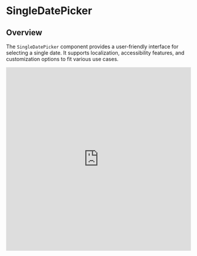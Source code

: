 # SingleDatePicker
## Overview
The `SingleDatePicker` component provides a user-friendly interface for selecting a single date. It supports localization, accessibility features, and customization options to fit various use cases.

<iframe src="https://stackblitz.com/edit/datenel-react-singledatepicker?embed=1&file=src%2FApp.tsx&hideExplorer=1&hideNavigation=1&view=preview" width="100%" height="500px" style="border: none;" />

## Preference Props

### `localization`
Datenel will use the language code to localize the panel and accept standard [ISO 639 language codes](https://en.wikipedia.org/wiki/List_of_ISO_639_language_codes), such as `zh-CN`, `en-US`, `ja-JP`, etc. 

::: tip ♿️ Accessbility reminder
It will not affect the context strings of screen reader aria tags (will be read in English), but the screen reader will still read the date according to this preference.
:::

- Type: `string` (ISO 639 code) 
- Default value: `undefined` (Will follows user browser’s language) 

#### Example
```tsx
{/* Force the panel use the localization of Simplified Chinese */}
<SingleDatePicker localization="zh-CN" />
```

### `value`
You can programmatically control the selected date, including providing a default value or controlling the date chosen by the parent component. You can also use this property to navigate the panel to show the month you want programmatically.

- Type: `Date | { year: number, month: number, day: number }` 
- Default value: `new Date()` (today’s date)

::: tip 🤔 Should I pass the month with a minus-1 format?
If you are familiar with JavaScript’s native Date object, you may know that it treats January as a number 0. For example, `Date(2025, 0, 1)` will refer to 1 January 2025, and `Date(2025, 1, 1)` will refer to 1 February 2025, and so on. However, you should use the general format of the month instead of the minus-1 format when you pass the `value` property with JSON format, which means `{year: 2025, month: 1, day: 1}` will be treated as 1 January 2025 inside Datenel.
:::


#### Example
```tsx
{/* Navigate to 1st Jan 2025 */}
<SingleDatePicker value={{ year: 2025, month: 1, day: 1}} />

{/* Navigate to 15th July 2025 */}
<SingleDatePicker value={new Date(2025, 6, 15)} />
```

## Trigger Props

### `onClose`
A screen-reader-exclusive property. The user is required to close the panel without selecting a specific date. 

The close button is not visible, but screen readers can read this button. The screen reader’s close button is only available when this prop is not `undefined`.

#### Function parameters

No parameters.

#### Return value
This callback function does not require any return value.

#### Example
```tsx
<SingleDatePicker onClose={() => setPresentPanel(false)} />
```

### `onSelect`
A callback function that will be called when a date is selected inside the panel.

#### Function parameters

- `date`: The date user selected
  - Type: `{ year: number, month: number, day: number }`

#### Return value
This callback function does not require any return value.

#### Example
```tsx
{/* Transfer selected date into native Date object. */}
{/* Note that the return value uses general month format */}
{/* instead of minus-1 format. */}
<SingleDatePicker 
	onSelect={value => {
		setSelectedDate(new Date(value.year, value.month - 1, value.day))
	}} 
/>
```